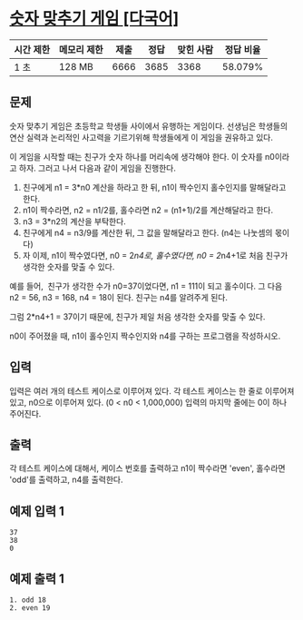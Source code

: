 # [숫자 맞추기 게임 [다국어]](https://www.acmicpc.net/problem/4892)

| 시간 제한 | 메모리 제한 | 제출 | 정답 | 맞힌 사람 | 정답 비율 |
| --- | --- | --- | --- | --- | --- |
| 1 초 | 128 MB | 6666 | 3685 | 3368 | 58.079% |

## 문제

숫자 맞추기 게임은 초등학교 학생들 사이에서 유행하는 게임이다. 선생님은 학생들의 연산 실력과 논리적인 사고력을 기르기위해 학생들에게 이 게임을 권유하고 있다.

이 게임을 시작할 때는 친구가 숫자 하나를 머리속에 생각해야 한다. 이 숫자를 n0이라고 하자. 그러고 나서 다음과 같이 게임을 진행한다.

1. 친구에게 n1 = 3*n0 계산을 하라고 한 뒤, n1이 짝수인지 홀수인지를 말해달라고 한다.
2. n1이 짝수라면, n2 = n1/2를, 홀수라면 n2 = (n1+1)/2를 계산해달라고 한다.
3. n3 = 3*n2의 계산을 부탁한다.
4. 친구에게 n4 = n3/9를 계산한 뒤, 그 값을 말해달라고 한다. (n4는 나눗셈의 몫이다)
5. 자 이제, n1이 짝수였다면, n0 = 2*n4로, 홀수였다면, n0 = 2*n4+1로 처음 친구가 생각한 숫자를 맞출 수 있다.

예를 들어,  친구가 생각한 수가 n0=37이었다면, n1 = 111이 되고 홀수이다. 그 다음 n2 = 56, n3 = 168, n4 = 18이 된다. 친구는 n4를 알려주게 된다.

그럼 2*n4+1 = 37이기 때문에, 친구가 제일 처음 생각한 숫자를 맞출 수 있다.

n0이 주어졌을 때, n1이 홀수인지 짝수인지와 n4를 구하는 프로그램을 작성하시오.

## 입력

입력은 여러 개의 테스트 케이스로 이루어져 있다. 각 테스트 케이스는 한 줄로 이루어져 있고, n0으로 이루어져 있다. (0 < n0 < 1,000,000) 입력의 마지막 줄에는 0이 하나 주어진다.

## 출력

각 테스트 케이스에 대해서, 케이스 번호를 출력하고 n1이 짝수라면 'even', 홀수라면 'odd'를 출력하고, n4를 출력한다.

## 예제 입력 1

```
37
38
0

```

## 예제 출력 1

```
1. odd 18
2. even 19
```
